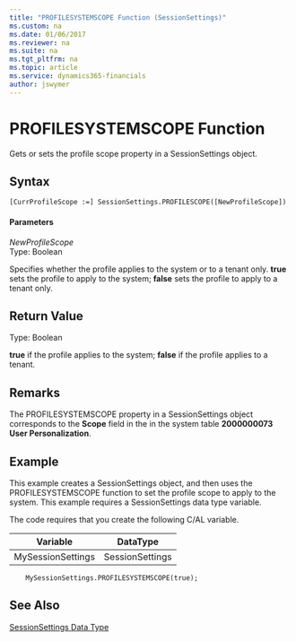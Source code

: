 ```yaml
---
title: "PROFILESYSTEMSCOPE Function (SessionSettings)"
ms.custom: na
ms.date: 01/06/2017
ms.reviewer: na
ms.suite: na
ms.tgt_pltfrm: na
ms.topic: article
ms.service: dynamics365-financials
author: jswymer
---
```

# PROFILESYSTEMSCOPE Function
Gets or sets the profile scope property in a SessionSettings object. 

## Syntax  

```  
[CurrProfileScope :=] SessionSettings.PROFILESCOPE([NewProfileScope])  
```  

#### Parameters  
*NewProfileScope*  
Type: Boolean  

Specifies whether the profile applies to the system or to a tenant only. **true** sets the profile to apply to the system; **false** sets the profile to apply to a tenant only.

## Return Value  
Type: Boolean  

**true** if the profile applies to the system; **false** if the profile applies to a tenant.

## Remarks
The PROFILESYSTEMSCOPE property in a SessionSettings object corresponds to the **Scope** field in the in the system table **2000000073 User Personalization**.

## Example
This example creates a SessionSettings object, and then uses the PROFILESYSTEMSCOPE function to set the profile scope to apply to the system. This example requires a SessionSettings data type variable.

The code requires that you create the following C/AL variable.  

|Variable|DataType|  
|--------------|--------------|  
|MySessionSettings|SessionSettings|  


```
    MySessionSettings.PROFILESYSTEMSCOPE(true);
```

## See Also  
[SessionSettings Data Type](sessionsettings-data-type.md)  
